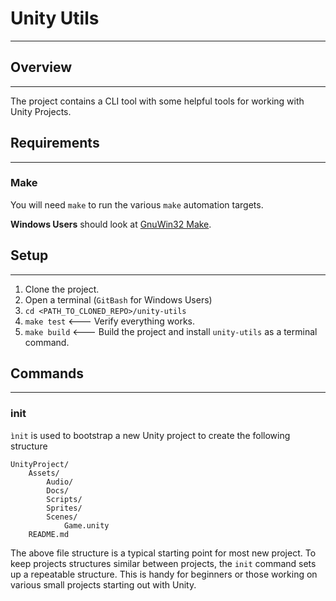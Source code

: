 # Unity Utils

---

## Overview 

---

The project contains a CLI tool with some helpful tools for working with Unity Projects.

## Requirements

---

### Make

You will need `make` to run the various `make` automation targets.

**Windows Users** should look at [GnuWin32 Make](http://gnuwin32.sourceforge.net/packages/make.htm).

## Setup

---

1) Clone the project.
2) Open a terminal (`GitBash` for Windows Users)
3) `cd <PATH_TO_CLONED_REPO>/unity-utils`
4) `make test`  <--- Verify everything works.
5) `make build` <--- Build the project and install `unity-utils` as a terminal command.


## Commands

---

### init

`ìnit` is used to bootstrap a new Unity project to create the following structure

```
UnityProject/
    Assets/
        Audio/
        Docs/
        Scripts/
        Sprites/
        Scenes/
            Game.unity
    README.md
```

The above file structure is a typical starting point for most new project. To keep projects
structures similar between projects, the `init` command sets up a repeatable structure. This is 
handy for beginners or those working on various small projects starting out with Unity.


